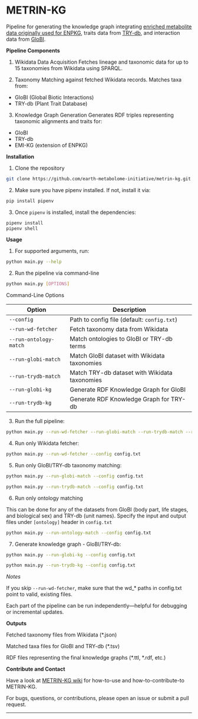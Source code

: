 # METRIN-KG
Pipeline for generating the knowledge graph integrating [enriched metabolite data originally used for ENPKG](https://zenodo.org/records/10827917), traits data from [TRY-db](https://www.try-db.org/TryWeb/Home.php), and interaction data from [GloBI](https://www.globalbioticinteractions.org/).

**Pipeline Components**

1. Wikidata Data Acquisition
Fetches lineage and taxonomic data for up to 15 taxonomies from Wikidata using SPARQL.

2. Taxonomy Matching against fetched Wikidata records.
Matches taxa from:
- GloBI (Global Biotic Interactions)
- TRY-db (Plant Trait Database)

3. Knowledge Graph Generation
Generates RDF triples representing taxonomic alignments and traits for:
- GloBI
- TRY-db
- EMI-KG (extension of ENPKG)


**Installation**

1. Clone the repository

```bash
git clone https://github.com/earth-metabolome-initiative/metrin-kg.git
```

2. Make sure you have pipenv installed. If not, install it via:


```bash
pip install pipenv
```


3. Once `pipenv` is installed, install the dependencies:


```bash
pipenv install
pipenv shell
```




**Usage**


1. For supported arguments, run:

```bash
python main.py --help
```



2. Run the pipeline via command-line

```bash
python main.py [OPTIONS]
```

Command-Line Options

| Option              | Description                                             |
|---------------------|---------------------------------------------------------|
| `--config`          | Path to config file (default: `config.txt`)             |
| `--run-wd-fetcher`  | Fetch taxonomy data from Wikidata                       |
| `--run-ontology-match` | Match ontologies to GloBI or TRY-db terms            |
| `--run-globi-match` | Match GloBI dataset with Wikidata taxonomies            |
| `--run-trydb-match` | Match TRY-db dataset with Wikidata taxonomies           |
| `--run-globi-kg`    | Generate RDF Knowledge Graph for GloBI                  |
| `--run-trydb-kg`    | Generate RDF Knowledge Graph for TRY-db                 |


3. Run the full pipeline:

```bash
python main.py --run-wd-fetcher --run-globi-match --run-trydb-match --run-globi-kg --run-trydb-kg --config config.txt
```


4. Run only Wikidata fetcher:

```bash
python main.py --run-wd-fetcher --config config.txt
```


5. Run only GloBI/TRY-db taxonomy matching:

```bash
python main.py --run-globi-match --config config.txt
```

```bash
python main.py --run-trydb-match --config config.txt
```



6. Run only ontology matching

This can be done for any of the datasets from GloBI (body part, life stages, and biological sex) and TRY-db (unit names). Specify the input and output files under `[ontology]` header in `config.txt`

```bash
python main.py --run-ontology-match --config config.txt
```




7. Generate knowledge graph - GloBI/TRY-db:

```bash
python main.py --run-globi-kg --config config.txt
```

```bash
python main.py --run-trydb-kg --config config.txt
```


_Notes_

If you skip `--run-wd-fetcher`, make sure that the wd_* paths in config.txt point to valid, existing files.

Each part of the pipeline can be run independently—helpful for debugging or incremental updates.





**Outputs**

Fetched taxonomy files from Wikidata (*.json)

Matched taxa files for GloBI and TRY-db (*.tsv)

RDF files representing the final knowledge graphs (*.ttl, *.rdf, etc.)





**Contribute and Contact**


Have a look at [METRIN-KG wiki](https://github.com/earth-metabolome-initiative/metrin-kg/wiki) for how-to-use and how-to-contribute-to METRIN-KG.

For bugs, questions, or contributions, please open an issue or submit a pull request.

---

